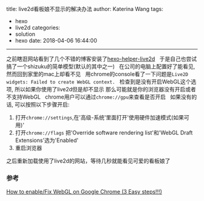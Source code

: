 title: live2d看板娘不显示的解决办法
author: Katerina Wang
tags:
  - hexo
  - live2d
categories:
  - solution
  - hexo
date: 2018-04-06 16:44:00
---
之前瞎逛网站看到了几个不错的博客安装了[hexo-helper-live2d](https://github.com/EYHN/hexo-helper-live2d)  
于是自己也尝试搞了一个shizuku的简单模型(默认的其中之一)  
在公司的电脑上配置好了能看见, 然而回到家里的mac上却看不见  
用chrome的console看了一下问题是`Live2D widgets: Failed to create WebGL context.`  
检查到是没有开启WebGL这个选项, 所以如果你使用了live2d但是却不显示 那么可能就是你的浏览器没有开启或者不支持WebGL   
chrome用户可以通过`chrome://gpu`来查看是否开启  
如果没有的话, 可以按照以下步骤开启:
1. 打开`chrome://settings`,在'高级-系统'里面打开'使用硬件加速模式(如果可用)'
2. 打开`chrome://flags` 把'Override software rendering list'和'WebGL Draft Extensions'选为'Enabled'
3. 重启浏览器  

之后重新加载使用了live2d的网站，等待几秒就能看见可爱的看板娘了  

### 参考
[How to enable/Fix WebGL on Google Chrome (3 Easy steps!!!)
](https://www.youtube.com/watch?v=Nz_HgqzmRkQ)